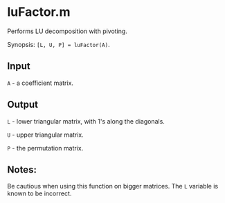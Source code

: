# luFactor.m
Performs LU decomposition with pivoting. 

Synopsis: `[L, U, P] = luFactor(A)`.

## Input
`A` - a coefficient matrix.

## Output
`L` - lower triangular matrix, with 1's along the diagonals.

`U` - upper triangular matrix.

`P` - the permutation matrix.

## Notes:
Be cautious when using this function on bigger matrices. The `L` variable is known to be incorrect.
